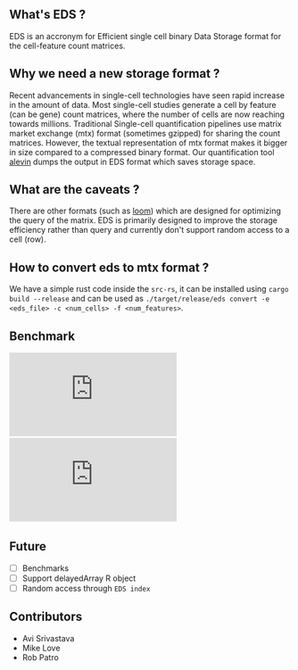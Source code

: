 ## What's EDS ?
EDS is an accronym for Efficient single cell binary Data Storage format for the cell-feature count matrices.

## Why we need a new storage format ?
Recent advancements in single-cell technologies have seen rapid increase in the amount of data. Most single-cell studies generate a cell by feature (can be gene) count matrices, where the number of cells are now reaching towards millions. Traditional Single-cell quantification pipelines use matrix market exchange (mtx) format (sometimes gzipped) for sharing the count matrices. However, the textual representation of mtx format makes it bigger in size compared to a compressed binary format. Our quantification tool [alevin](https://combine-lab.github.io/alevin-tutorial/) dumps the output in EDS format which saves storage space.


## What are the caveats ?
There are other formats (such as [loom](https://github.com/linnarsson-lab/loompy)) which are designed for optimizing the query of the matrix. EDS is primarily designed to improve the storage efficiency rather than query and currently don't support random access to a cell (row).

## How to convert eds to mtx format ?
We have a simple rust code inside the `src-rs`, it can be installed using `cargo build --release` and can be used as `./target/release/eds convert -e <eds_file> -c <num_cells> -f <num_features>`.

## Benchmark
![Disk Space](https://github.com/COMBINE-lab/EDS/blob/master/benchmarks/size.pdf)
![Loading time](https://github.com/COMBINE-lab/EDS/blob/master/benchmarks/time.pdf)

## Future 
- [ ] Benchmarks
- [ ] Support delayedArray R object
- [ ] Random access through `EDS index`

## Contributors
- Avi Srivastava
- Mike Love
- Rob Patro
